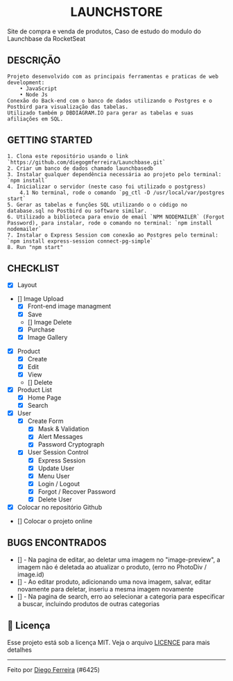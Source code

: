 <h1 align="center">
LAUNCHSTORE
</h1>
    Site de compra e venda de produtos, 
    Caso de estudo do modulo do Launchbase da RocketSeat

## DESCRIÇÃO
    Projeto desenvolvido com as principais ferramentas e praticas de web development:
        • JavaScript
        • Node Js
    Conexão do Back-end com o banco de dados utilizando o Postgres e o Postbird para visualização das tabelas. 
    Utilizado também p DBDIAGRAM.IO para gerar as tabelas e suas afiliações em SQL.

## GETTING STARTED
    1. Clona este repositório usando o link `https://github.com/diegogmferreira/Launchbase.git`
    2. Criar um banco de dados chamado launchbasedb
    3. Instalar qualquer dependência necessária ao projeto pelo terminal: `npm install`
    4. Inicializar o servidor (neste caso foi utilizado o postgress)
        4.1 No terminal, rode o comando `pg_ctl -D /usr/local/var/postgres start`
    5. Gerar as tabelas e funções SQL utilizando o o código no database.sql no Postbird ou software similar.
    6. Utilizado a biblioteca para envio de email `NPM NODEMAILER` (Forgot Password), para instalar, rode o comando no terminal: `npm install nodemailer`
    7. Instalar o Express Session com conexão ao Postgres pelo terminal: `npm install express-session connect-pg-simple`
    8. Run "npm start" 



## CHECKLIST
-   [x] Layout
-   []  Image Upload 
    -   [x] Front-end image managment
    -   [x] Save
    -   []  Image Delete
    -   [x] Purchase
    -   [x] Image Gallery
-   [x] Product
    -   [x] Create
    -   [x] Edit
    -   [x] View
    -   [] Delete
-   [x] Product List
    -   [x] Home Page
    -   [x] Search
-   [x] User
    -   [x] Create Form
        -   [x] Mask & Validation
        -   [x] Alert Messages
        -   [x] Password Cryptograph
    -   [x] User Session Control
        -   [x] Express Session
        -   [x] Update User
        -   [x] Menu User
        -   [x] Login / Logout
        -   [x] Forgot / Recover Password
        -   [x] Delete User

-   [x] Colocar no repositório Github
-   [] Colocar o projeto online




## BUGS ENCONTRADOS

-   [] - Na pagina de editar, ao deletar uma imagem no "image-preview", a imagem não é deletada ao atualizar o produto, (erro no PhotoDiv / image.id)
-   [] - Ao editar produto, adicionando uma nova imagem, salvar, editar novamente para deletar, inseriu a mesma imagem novamente
-   [] - Na pagina de search, erro ao selecionar a categoria para especificar a buscar, incluindo produtos de outras categorias


## :memo: Licença
Esse projeto está sob a licença MIT. Veja o arquivo [LICENCE](/LICENCE) para mais detalhes

- - - 

Feito por [Diego Ferreira](http://linkedin.com/in/diegogmferreira) (#6425)
